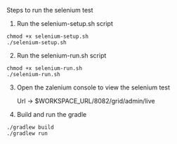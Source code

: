 

Steps to run the selenium test

1. Run the selenium-setup.sh script

```
chmod +x selenium-setup.sh
./selenium-setup.sh
```

2. Run the selenium-run.sh script
```
chmod +x selenium-run.sh
./selenium-run.sh
```

3. Open the zalenium console to view the selenium test
   
   Url ->  $WORKSPACE_URL/8082/grid/admin/live
    
4. Build and run the gradle

```
./gradlew build
./gradlew run

```


